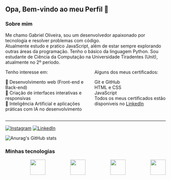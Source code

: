 ## Opa, Bem-vindo ao meu Perfil 👋

### Sobre mim
Me chamo Gabriel Oliveira, sou um desenvolvedor apaixonado por tecnologia e resolver problemas com código. <br>Atualmente estudo e pratico JavaScript, além de estar sempre explorando outras áreas da programação. Tenho o básico da linguagem Python. Sou estudante de Ciência da Computação na Universidade Tiradentes (Unit), atualmente no 2º período.

    
<section style="display:flex; justify-content:space-bettween;">
<div>
Tenho interesse em:

🔧 Desenvolvimento web (Front-end e Back-end) <br>
📱 Criação de interfaces interativas e responsivas <br>
🤖 Inteligência Artificial e aplicações práticas com IA no desenvolvimento <br>
</div>

<div>
Alguns dos meus certificados:

Git e GitHub <br>
HTML e CSS <br>
JavaScript <br>
Todos os meus certificados estão disponiveis no [LinkedIn](https://www.linkedin.com/in/gabriel-cardoso-bb1175262/)
</div>
</section>

<hr>

[![Instagram](https://img.shields.io/badge/Instagram-E4405F?style=for-the-badge&logo=instagram&logoColor=white)](https://instagram.com/gabrielocf)
[![LinkedIn](https://img.shields.io/badge/LinkedIn-0077B5?style=for-the-badge&logo=linkedin&logoColor=white)](https://www.linkedin.com/in/gabriel-cardoso-bb1175262/)


![Anurag's GitHub stats](https://github-readme-stats.vercel.app/api?username=gabriellloc&show_icons=true&theme=dark)
<!-- ![Top Langs](https://github-readme-stats.vercel.app/api/top-langs/?username=gabriellloc&hide_progress=false&layout=compact&theme=dark) -->

<!-- ![Top Langs](https://github-readme-stats.vercel.app/api/top-langs/?username=gabriellloc&layout=compact) -->

### Minhas tecnologias
<div style="display: flex; justify-content: space-between;"><br>
    <img style="width:3rem;" src="https://cdn.jsdelivr.net/gh/devicons/devicon@latest/icons/python/python-original.svg"/>
    <img style="width:3rem;" src="https://cdn.jsdelivr.net/gh/devicons/devicon@latest/icons/html5/html5-original-wordmark.svg"/>
    <img style="width:3rem;" src="https://cdn.jsdelivr.net/gh/devicons/devicon@latest/icons/css3/css3-original-wordmark.svg"/>
    <img style="width:3rem;" src="https://cdn.jsdelivr.net/gh/devicons/devicon@latest/icons/javascript/javascript-plain.svg" />
</div>

